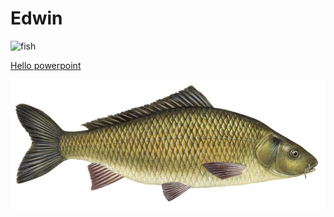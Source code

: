 # Edwin

![fish](https://nioo.knaw.nl/sites/default/files/vis.jpg)


[Hello powerpoint](Hello.pptx)


![logo](vis.jpg)
